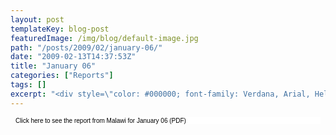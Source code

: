 ```yaml
---
layout: post
templateKey: blog-post
featuredImage: /img/blog/default-image.jpg
path: "/posts/2009/02/january-06/"
date: "2009-02-13T14:37:53Z"
title: "January 06"
categories: ["Reports"]
tags: []
excerpt: "<div style=\"color: #000000; font-family: Verdana, Arial, Helvetica, sans-serif; font-size: 10px; b..."
---
```


<div style="color: #000000; font-family: Verdana, Arial, Helvetica, sans-serif; font-size: 10px; background-image: initial; background-repeat: initial; background-attachment: initial; -webkit-background-clip: initial; -webkit-background-origin: initial; background-color: #ffffff; background-position: initial initial; margin: 8px;">

Click here to see the report from Malawi for January 06 (PDF)

</div>
